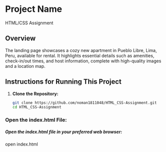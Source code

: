 # Project Name
HTML/CSS Assignment

## Overview
The landing page showcases a cozy new apartment in Pueblo Libre, Lima, Peru, available for rental. It highlights essential details such as amenities, check-in/out times, and host information, complete with high-quality images and a location map.

## Instructions for Running This Project

1. **Clone the Repository:**
   ```sh
   git clone https://github.com/noman1811048/HTML_CSS-Assignment.git
   cd HTML_CSS-Assignment
### Open the index.html File:
##### Open the index.html file in your preferred web browser:
 open index.html
